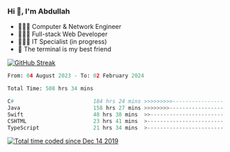 <h3>Hi 👋, I'm Abdullah</h3>

- 👷🏼‍♂️ Computer & Network Engineer
- 👨🏻‍💻 Full-stack Web Developer
- 👨🏻‍💻 IT Specialist (in progress)
- 🖤 The terminal is my best friend

[![GitHub Streak](https://streak-stats.demolab.com?user=al3bad&theme=transparent&date_format=j%20M%5B%20Y%5D)](https://git.io/streak-stats)

<!--START_SECTION:waka-->

```python
From: 04 August 2023 - To: 02 February 2024

Total Time: 508 hrs 34 mins

C#                         184 hrs 24 mins >>>>>>>>>----------------   36.02 %
Java                       158 hrs 27 mins >>>>>>>>-----------------   30.95 %
Swift                      48 hrs 38 mins  >>-----------------------   09.50 %
CSHTML                     23 hrs 41 mins  >------------------------   04.63 %
TypeScript                 21 hrs 34 mins  >------------------------   04.21 %
```

<!--END_SECTION:waka-->

<p>
  <a href="https://wakatime.com/@ce2a2aac-0d6b-4d65-b864-8a4bcaf12967"><img src="https://wakatime.com/badge/user/ce2a2aac-0d6b-4d65-b864-8a4bcaf12967.svg" alt="Total time coded since Dec 14 2019" /></a>
</p>
